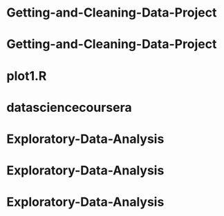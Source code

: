 # Getting-and-Cleaning-Data-Project
# Getting-and-Cleaning-Data-Project
# plot1.R
# datasciencecoursera
# Exploratory-Data-Analysis
# Exploratory-Data-Analysis
# Exploratory-Data-Analysis
